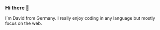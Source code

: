 ### Hi there 👋

I´m David from Germany.
I really enjoy coding in any language but mostly focus on the web.
